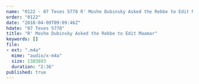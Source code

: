 ```yaml
---
name: "0122 - 07 Teves 5778 R' Moshe Dubinsky Asked the Rebbe to Edit Maamar"
order: "0122"
date: "2018-04-09T09:09:46Z"
hdate: "07 Teves 5778"
title: "R' Moshe Dubinsky Asked the Rebbe to Edit Maamar"
keywords: []
file:
- ext: ".m4a"
  mime: "audio/x-m4a"
  size: 1303693
  duration: "2:36"
published: true
---
```


